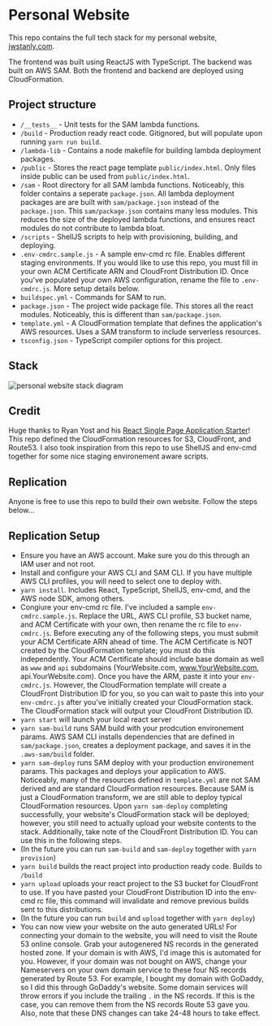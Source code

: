 # Personal Website

This repo contains the full tech stack for my personal website, [jwstanly.com](https://www.jwstanly.com). 

The frontend was built using ReactJS with TypeScript. The backend was built on AWS SAM. Both the frontend and backend are deployed using CloudFormation.

## Project structure

- `/__tests__` - Unit tests for the SAM lambda functions. 
- `/build` - Production ready react code. Gitignored, but will populate upon running `yarn run build`.
- `/lambda-lib` - Contains a node makefile for building lambda deployment packages. 
- `/public` - Stores the react page template `public/index.html`. Only files inside public can be used from `public/index.html`.  
- `/sam` - Root directory for all SAM lambda functions. Noticeably, this folder contains a seperate `package.json`. All lambda deployment packages are are built with `sam/package.json` instead of the `package.json`. This `sam/package.json` contains many less modules. This reduces the size of the deployed lambda functions, and ensures react modules do not contribute to lambda bloat. 
- `/scripts` - ShellJS scripts to help with provisioning, building, and deploying. 
- `.env-cmdrc.sample.js` - A sample env-cmd rc file. Enables different staging environments. If you would like to use this repo, you must fill in your own ACM Certificate ARN and CloudFront Distribution ID. Once you've populated your own AWS configuration, rename the file to `.env-cmdrc.js`. More setup details below.
- `buildspec.yml` - Commands for SAM to run.
- `package.json` - The project wide package file. This stores all the react modules. Noticeably, this is different than `sam/package.json`. 
- `template.yml` - A CloudFormation template that defines the application's AWS resources. Uses a SAM transform to include serverless resources. 
- `tsconfig.json` - TypeScript compiler options for this project. 

## Stack

![personal website stack diagram](https://i.imgur.com/Tmc1Mxc.png "Personal Website Stack Diagram")

## Credit

Huge thanks to Ryan Yost and his [React Single Page Application Starter](https://github.com/ryanjyost/react-spa-starter)! This repo defined the CloudFormation resources for S3, CloudFront, and Route53. I also took inspiration from this repo to use ShellJS and env-cmd together for some nice staging environement aware scripts.

## Replication

Anyone is free to use this repo to build their own website. Follow the steps below...

## Replication Setup

- Ensure you have an AWS account. Make sure you do this through an IAM user and not root. 
- Install and configure your AWS CLI and SAM CLI. If you have multiple AWS CLI profiles, you will need to select one to deploy with. 
- `yarn install`. Includes React, TypeScript, ShellJS, env-cmd, and the AWS node SDK, among others. 
- Congiure your env-cmd rc file. I've included a sample `env-cmdrc.sample.js`. Replace the URL, AWS CLI profile, S3 bucket name, and ACM Certificate with your own, then rename the rc file to `env-cmdrc.js`. Before executing any of the following steps, you must submit your ACM Certificate ARN ahead of time. The ACM Certificate is NOT created by the CloudFormation template; you must do this independently. Your ACM Certificate should include base domain as well as `www` and `api` subdomains (YourWebsite.com, www.YourWebsite.com, api.YourWebsite.com). Once you have the ARM, paste it into your `env-cmdrc.js`. However, the CloudFormation template will create a CloudFront Distribution ID for you, so you can wait to paste this into your `env-cmdrc.js` after you've initially created your CloudFormation stack. The CloudFormation stack will output your CloudFront Distribution ID. 
- `yarn start` will launch your local react server
- `yarn sam-build` runs SAM build with your prodcution environement params. AWS SAM CLI installs dependencies that are defined in `sam/package.json`, creates a deployment package, and saves it in the `.aws-sam/build` folder.
- `yarn sam-deploy` runs SAM deploy with your production environement params. This packages and deploys your application to AWS. Noticeably, many of the resources defined in `template.yml` are not SAM derived and are standard CloudFormation resources. Because SAM is just a CloudFormation transform, we are still able to deploy typical CloudFormation resources. Upon `yarn sam-deploy` completing successfully, your website's CloudFormation stack will be deployed; however, you still need to actually upload your website contents to the stack. Additionally, take note of the CloudFront Distribution ID. You can use this in the following steps. 
- (In the future you can run `sam-build` and `sam-deploy` together with `yarn provision`)
- `yarn build` builds the react project into production ready code. Builds to `/build` 
- `yarn upload` uploads your react project to the S3 bucket for CloudFront to use. If you have pasted your CloudFront Distribution ID into the env-cmd rc file, this command will invalidate and remove previous builds sent to this distributions.
- (In the future you can run `build` and `upload` together with `yarn deploy`)
- You can now view your website on the auto generated URLs! For connecting your domain to the website, you will need to visit the Route 53 online console. Grab your autogenered NS records in the generated hosted zone. If your domain is with AWS, I'd image this is automated for you. However, if your domain was not bought on AWS, change your Nameservers on your own domain service to these four NS records generated by Route 53. For example, I bought my domain with GoDaddy, so I did this through GoDaddy's website. Some domain services will throw errors if you include the trailing `.` in the NS records. If this is the case, you can remove them from the NS records Route 53 gave you. Also, note that these DNS changes can take 24-48 hours to take effect. 